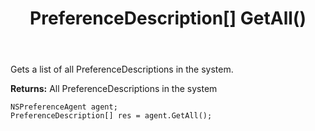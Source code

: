 ﻿---
uid: crmscript_ref_NSPreferenceAgent_GetAll
title: PreferenceDescription[] GetAll()
intellisense: NSPreferenceAgent.GetAll
keywords: NSPreferenceAgent, GetAll
so.topic: reference
---

Gets a list of all PreferenceDescriptions in the system.


**Returns:** All PreferenceDescriptions in the system

```crmscript
NSPreferenceAgent agent;
PreferenceDescription[] res = agent.GetAll();
```


